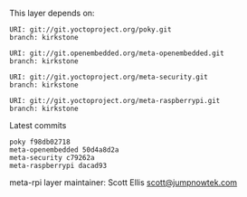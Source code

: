 This layer depends on:

    URI: git://git.yoctoproject.org/poky.git
    branch: kirkstone

    URI: git://git.openembedded.org/meta-openembedded.git
    branch: kirkstone

    URI: git://git.yoctoproject.org/meta-security.git
    branch: kirkstone

    URI: git://git.yoctoproject.org/meta-raspberrypi.git
    branch: kirkstone

Latest commits

    poky f98db02718
    meta-openembedded 50d4a8d2a
    meta-security c79262a
    meta-raspberrypi dacad93

meta-rpi layer maintainer: Scott Ellis <scott@jumpnowtek.com>
